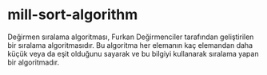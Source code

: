 # mill-sort-algorithm
Değirmen sıralama algoritması, Furkan Değirmenciler tarafından geliştirilen bir sıralama algoritmasıdır. Bu algoritma her elemanın kaç elemandan daha küçük veya da eşit olduğunu sayarak ve bu bilgiyi kullanarak sıralama yapan bir algoritmadır.
